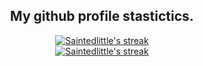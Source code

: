<h2 align="center">My github profile stastictics.</h2>

  <p align="center">
    <a href="https://github.com/saintedlittle">
        <img title="Saintedlittle stats" alt="Saintedlittle's streak" src="https://github-readme-streak-stats.herokuapp.com/?user=saintedlittle&theme=dark&hide_border=true&stroke=f53b3b"/>
    </a>
  <br>
    <a href="https://github.com/saintedlittle">
        <img title="Saintedlittle stats" alt="Saintedlittle's streak" src="https://github-readme-stats.vercel.app/api?username=saintedlittle&show_icons=true&theme=transparent"/>
    </a>
</p><br>

